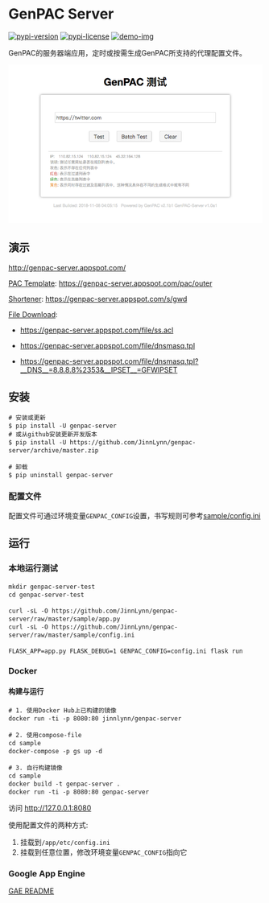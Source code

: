 GenPAC Server
=============

[![pypi-version]][pypi] [![pypi-license]][pypi] [![demo-img]][demo-link]

GenPAC的服务器端应用，定时或按需生成GenPAC所支持的代理配置文件。

![Screenshot](https://github.com/JinnLynn/genpac-server/raw/master/sample/screenshot.png)

## 演示

http://genpac-server.appspot.com/

[PAC Template](/sample/gae/data/_config.ini#L15):  https://genpac-server.appspot.com/pac/outer

[Shortener](/sample/gae/data/_config.ini#L20): https://genpac-server.appspot.com/s/gwd

[File Download](/sample/gae/data/_config.ini#L46):

* https://genpac-server.appspot.com/file/ss.acl

* https://genpac-server.appspot.com/file/dnsmasq.tpl

* https://genpac-server.appspot.com/file/dnsmasq.tpl?__DNS__=8.8.8.8%2353&__IPSET__=GFWIPSET

## 安装

```shell
# 安装或更新
$ pip install -U genpac-server
# 或从github安装更新开发版本
$ pip install -U https://github.com/JinnLynn/genpac-server/archive/master.zip

# 卸载
$ pip uninstall genpac-server
```

### 配置文件

配置文件可通过环境变量`GENPAC_CONFIG`设置，书写规则可参考[sample/config.ini][]

## 运行

### 本地运行测试

```shell
mkdir genpac-server-test
cd genpac-server-test

curl -sL -O https://github.com/JinnLynn/genpac-server/raw/master/sample/app.py
curl -sL -O https://github.com/JinnLynn/genpac-server/raw/master/sample/config.ini

FLASK_APP=app.py FLASK_DEBUG=1 GENPAC_CONFIG=config.ini flask run
```

### Docker

#### 构建与运行

```shell
# 1. 使用Docker Hub上已构建的镜像
docker run -ti -p 8080:80 jinnlynn/genpac-server

# 2. 使用compose-file
cd sample
docker-compose -p gs up -d

# 3. 自行构建镜像
cd sample
docker build -t genpac-server .
docker run -ti -p 8080:80 genpac-server
```

访问 http://127.0.0.1:8080

使用配置文件的两种方式:

1. 挂载到`/app/etc/config.ini`
2. 挂载到任意位置，修改环境变量`GENPAC_CONFIG`指向它

### Google App Engine

[GAE README](/sample/gae/README.md)


[pypi]:             https://pypi.org/project/genpac-server/
[pypi-version]:     https://img.shields.io/pypi/v/genpac-server.svg?style=flat
[pypi-license]:     https://img.shields.io/pypi/l/genpac-server.svg?style=flat
[demo-link]:        http://genpac-server.appspot.com/
[demo-img]:         https://img.shields.io/badge/Demo-GAE-orange.svg

[sample/config.ini]: https://github.com/JinnLynn/genpac-server/blob/master/sample/config.ini
